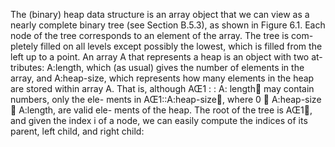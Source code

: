 The (binary) heap data structure is an array object that we can view as a nearly complete binary tree (see Section B.5.3), as shown in Figure 6.1. Each node of the tree corresponds to an element of the array. The tree is com- pletely filled on all levels except possibly the lowest, which is filled from the left up to a point. An array A that represents a heap is an object with two at- tributes: A:length, which (as usual) gives the number of elements in the array, and A:heap-size, which represents how many elements in the heap are stored within array A. That is, although AŒ1 : : A: length􏰇 may contain numbers, only the ele- ments in AŒ1::A:heap-size􏰇, where 0 􏰃 A:heap-size 􏰃 A:length, are valid ele- ments of the heap. The root of the tree is AŒ1􏰇, and given the index i of a node, we can easily compute the indices of its parent, left child, and right child:

